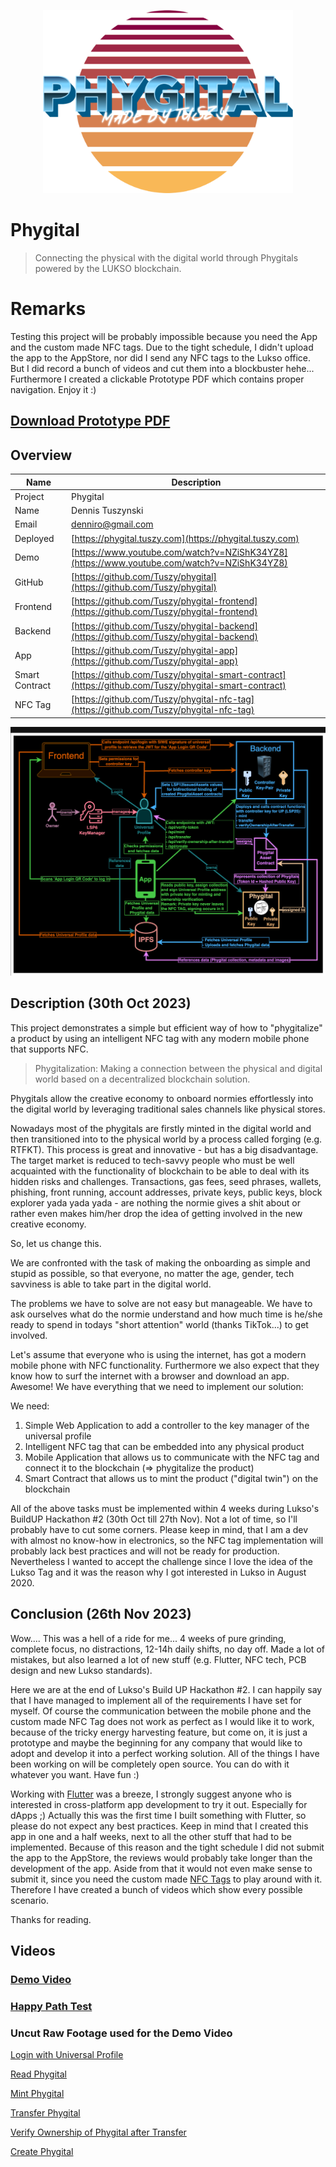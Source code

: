<p align="center">
<img src="images/logo.png" width="400px">
</p>

# Phygital
> Connecting the physical with the digital world through Phygitals powered by the LUKSO blockchain.

# Remarks
Testing this project will be probably impossible because you need the App and the custom made NFC tags. Due to the tight schedule, I didn't upload the app to the AppStore, nor did I send any NFC tags to the Lukso office. But I did record a bunch of videos and cut them into a blockbuster hehe... Furthermore I created a clickable Prototype PDF which contains proper navigation. Enjoy it :) 

## <a href="Prototyping.pdf" download>Download Prototype PDF</a>

## Overview
| Name | Description |
| ---- | ----------- |
| Project | Phygital |
| Name | Dennis Tuszynski |
| Email | denniro@gmail.com |
| Deployed | [https://phygital.tuszy.com](https://phygital.tuszy.com) |
| Demo | [https://www.youtube.com/watch?v=NZiShK34YZ8](https://www.youtube.com/watch?v=NZiShK34YZ8) |
| GitHub | [https://github.com/Tuszy/phygital](https://github.com/Tuszy/phygital) |
| Frontend | [https://github.com/Tuszy/phygital-frontend](https://github.com/Tuszy/phygital-frontend) |
| Backend | [https://github.com/Tuszy/phygital-backend](https://github.com/Tuszy/phygital-backend) |
| App | [https://github.com/Tuszy/phygital-app](https://github.com/Tuszy/phygital-app) |
| Smart Contract | [https://github.com/Tuszy/phygital-smart-contract](https://github.com/Tuszy/phygital-smart-contract) |
| NFC Tag | [https://github.com/Tuszy/phygital-nfc-tag](https://github.com/Tuszy/phygital-nfc-tag) |

<img src="images/overview.png" />

## Description (30th Oct 2023)

This project demonstrates a simple but efficient way of how to "phygitalize" a product by using an intelligent NFC tag with any modern mobile phone that supports NFC.

> Phygitalization: Making a connection between the physical and digital world based on a decentralized blockchain solution.

Phygitals allow the creative economy to onboard normies effortlessly into the digital world by leveraging traditional sales channels like physical stores. 

Nowadays most of the phygitals are firstly minted in the digital world and then transitioned into to the physical world by a process called forging (e.g. RTFKT). This process is great and innovative - but has a big disadvantage. 
The target market is reduced to tech-savvy people who must be well acquainted with the functionality of blockchain to be able to deal with its hidden risks and challenges. Transactions, gas fees, seed phrases, wallets, phishing, front running, account addresses, private keys, public keys, block explorer yada yada yada - are nothing the normie gives a shit about or rather even makes him/her drop the idea of getting involved in the new creative economy. 

So, let us change this.

We are confronted with the task of making the onboarding as simple and stupid as possible, so that everyone, no matter the age, gender, tech savviness is able to take part in the digital world. 

The problems we have to solve are not easy but manageable.
We have to ask ourselves what do the normie understand and how much time is he/she ready to spend in todays "short attention" world (thanks TikTok...) to get involved. 

Let's assume that everyone who is using the internet, has got a modern mobile phone with NFC functionality. Furthermore we also expect that they know how to surf the internet with a browser and download an app. Awesome! We have everything that we need to implement our solution:

We need:

1. Simple Web Application to add a controller to the key manager of the universal profile 
2. Intelligent NFC tag that can be embedded into any physical product
3. Mobile Application that allows us to communicate with the NFC tag and connect it to the blockchain  (=> phygitalize the product)
4. Smart Contract that allows us to mint the product ("digital twin") on the blockchain

All of the above tasks must be implemented within 4 weeks during Lukso's BuildUP Hackathon #2 (30th Oct till 27th Nov). Not a lot of time, so I'll probably have to cut some corners. Please keep in mind, that I am a dev with almost no know-how in electronics, so the NFC tag implementation will probably lack best practices and will not be ready for production. Nevertheless I wanted to accept the challenge since I love the idea of the Lukso Tag and it was the reason why I got interested in Lukso in August 2020.

## Conclusion (26th Nov 2023)

Wow.... This was a hell of a ride for me... 4 weeks of pure grinding, complete focus, no distractions, 12-14h daily shifts, no day off. Made a lot of mistakes, but also learned a lot of new stuff (e.g. Flutter, NFC tech, PCB design and new Lukso standards).

Here we are at the end of Lukso's Build UP Hackathon #2. I can happily say that I have managed to implement all of the requirements I have set for myself. Of course the communication between the mobile phone and the custom made NFC Tag does not work as perfect as I would like it to work, because of the tricky energy harvesting feature, but come on, it is just a prototype and maybe the beginning for any company that would like to adopt and develop it into a perfect working solution. All of the things I have been working on will be completely open source. You can do with it whatever you want. Have fun :)

Working with [Flutter](https://flutter.dev/) was a breeze, I strongly suggest anyone who is interested in cross-platform app development to try it out. Especially for dApps ;) Actually this was the first time I built something with Flutter, so please do not expect any best practices. Keep in mind that I created this app in one and a half weeks, next to all the other stuff that had to be implemented. Because of this reason and the tight schedule I did not submit the app to the AppStore, the reviews would probably take longer than the development of the app. Aside from that it would not even make sense to submit it, since you need the custom made [NFC Tags](https://github.com/Tuszy/phygital-nfc-tag) to play around with it. Therefore I have created a bunch of videos which show every possible scenario.

Thanks for reading.

## Videos

### [Demo Video](https://www.youtube.com/watch?v=NZiShK34YZ8)

### [Happy Path Test](https://www.youtube.com/playlist?list=PLQpnsw6jmPYCZmlyFtWERB9vC6mmc03E8)

### Uncut Raw Footage used for the Demo Video

[Login with Universal Profile](https://www.youtube.com/playlist?list=PLQpnsw6jmPYBJ4lbrHXlMIEk0v2I17c-D)

[Read Phygital](https://www.youtube.com/playlist?list=PLQpnsw6jmPYC7JLNTCARlFiPlVy4bC1cE)

[Mint Phygital](https://www.youtube.com/playlist?list=PLQpnsw6jmPYBVahulN1zJ_rx158ZnSdHd)

[Transfer Phygital](https://www.youtube.com/playlist?list=PLQpnsw6jmPYC7pvrLr02VObxAkHTm9Hl1)

[Verify Ownership of Phygital after Transfer](https://www.youtube.com/playlist?list=PLQpnsw6jmPYBGBBZnC341WkGRZf0H4Xjs)

[Create Phygital](https://www.youtube.com/playlist?list=PLQpnsw6jmPYCvuaZVHANWPVAUEDKvUf_F)
